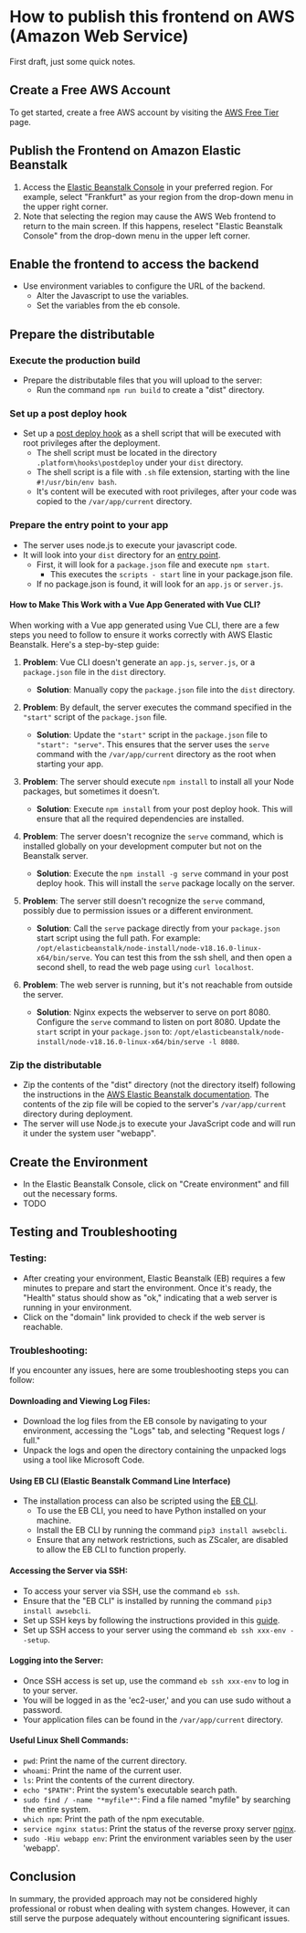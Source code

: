 # How to publish this frontend on AWS (Amazon Web Service)

First draft, just some quick notes.


## Create a Free AWS Account
To get started, create a free AWS account by visiting the [AWS Free Tier](https://aws.amazon.com/free) page.

## Publish the Frontend on Amazon Elastic Beanstalk
1. Access the [Elastic Beanstalk Console](https://console.aws.amazon.com/elasticbeanstalk/home) in your preferred region. For example, select "Frankfurt" as your region from the drop-down menu in the upper right corner.
2. Note that selecting the region may cause the AWS Web frontend to return to the main screen. If this happens, reselect "Elastic Beanstalk Console" from the drop-down menu in the upper left corner.

## Enable the frontend to access the backend
* Use environment variables to configure the URL of the backend.
   * Alter the Javascript to use the variables.
   * Set the variables from the eb console.
## Prepare the distributable
### Execute the production build
* Prepare the distributable files that you will upload to the server:
   * Run the command `npm run build` to create a "dist" directory.

### Set up a post deploy hook   
   * Set up a [post deploy hook](https://aws.amazon.com/blogs/devops/understanding-the-aws-elastic-beanstalk-deployment-process-part-3-post-deploy-actions/) as a shell script that will be executed with root privileges after the deployment.
      * The shell script must be located in the directory `.platform\hooks\postdeploy` under your `dist` directory.
      * The shell script is a file with `.sh` file extension, starting with the line `#!/usr/bin/env bash`. 
      * It's content will be executed with root privileges, after your code was copied to the `/var/app/current` directory.

### Prepare the entry point to your app
* The server uses node.js to execute your javascript code.
* It will look into your `dist` directory for an [entry point](https://docs.aws.amazon.com/elasticbeanstalk/latest/dg/create_deploy_nodejs.container.html).
   * First, it will look for a `package.json` file and execute `npm start`. 
      * This executes the `scripts - start` line in your package.json file.      
   * If no package.json is found, it will look for an `app.js` or `server.js`.



#### **How to Make This Work with a Vue App Generated with Vue CLI?**

When working with a Vue app generated using Vue CLI, there are a few steps you need to follow to ensure it works correctly with AWS Elastic Beanstalk. Here's a step-by-step guide:

1. **Problem**: Vue CLI doesn't generate an `app.js`, `server.js`, or a `package.json` file in the `dist` directory.
   - **Solution**: Manually copy the `package.json` file into the `dist` directory. 

2. **Problem**: By default, the server executes the command specified in the `"start"` script of the `package.json` file.
   - **Solution**: Update the `"start"` script in the `package.json` file to `"start": "serve"`. This ensures that the server uses the `serve` command with the `/var/app/current` directory as the root when starting your app.

3. **Problem**: The server should execute `npm install` to install all your Node packages, but sometimes it doesn't.
   - **Solution**: Execute `npm install` from your post deploy hook. This will ensure that all the required dependencies are installed.

4. **Problem**: The server doesn't recognize the `serve` command, which is installed globally on your development computer but not on the Beanstalk server.
   - **Solution**: Execute the `npm install -g serve` command in your post deploy hook. This will install the `serve` package locally on the server.

5. **Problem**: The server still doesn't recognize the `serve` command, possibly due to permission issues or a different environment.
   - **Solution**: Call the `serve` package directly from your `package.json` start script using the full path. For example: `/opt/elasticbeanstalk/node-install/node-v18.16.0-linux-x64/bin/serve`. You can test this from the ssh shell, and then open a second shell, to read the web page using `curl localhost`.

6. **Problem**: The web server is running, but it's not reachable from outside the server.
   - **Solution**: Nginx expects the webserver to serve on port 8080. Configure the `serve` command to listen on port 8080. Update the `start` script in your `package.json` to: `/opt/elasticbeanstalk/node-install/node-v18.16.0-linux-x64/bin/serve -l 8080`.



### Zip the distributable
   - Zip the contents of the "dist" directory (not the directory itself) following the instructions in the [AWS Elastic Beanstalk documentation](https://docs.aws.amazon.com/elasticbeanstalk/latest/dg/applications-sourcebundle.html). The contents of the zip file will be copied to the server's `/var/app/current` directory during deployment.
   - The server will use Node.js to execute your JavaScript code and will run it under the system user "webapp".

## Create the Environment
* In the Elastic Beanstalk Console, click on "Create environment" and fill out the necessary forms.
* TODO


## Testing and Troubleshooting

### Testing:
* After creating your environment, Elastic Beanstalk (EB) requires a few minutes to prepare and start the environment. Once it's ready, the "Health" status should show as "ok," indicating that a web server is running in your environment.
* Click on the "domain" link provided to check if the web server is reachable.


### Troubleshooting:

If you encounter any issues, here are some troubleshooting steps you can follow:

#### Downloading and Viewing Log Files:
   - Download the log files from the EB console by navigating to your environment, accessing the "Logs" tab, and selecting "Request logs / full."
   - Unpack the logs and open the directory containing the unpacked logs using a tool like Microsoft Code.

#### Using EB CLI (Elastic Beanstalk Command Line Interface)
   - The installation process can also be scripted using the [EB CLI](https://docs.aws.amazon.com/elasticbeanstalk/latest/dg/eb-cli3.html).
      - To use the EB CLI, you need to have Python installed on your machine.
      - Install the EB CLI by running the command `pip3 install awsebcli`.
      - Ensure that any network restrictions, such as ZScaler, are disabled to allow the EB CLI to function properly.

#### Accessing the Server via SSH:
   - To access your server via SSH, use the command `eb ssh`.
   - Ensure that the "EB CLI" is installed by running the command `pip3 install awsebcli`.
   - Set up SSH keys by following the instructions provided in this [guide](https://bobcares.com/blog/connect-elastic-beanstalk-instance-via-ssh/).
   - Set up SSH access to your server using the command `eb ssh xxx-env --setup`.

#### Logging into the Server:
   - Once SSH access is set up, use the command `eb ssh xxx-env` to log in to your server.
   - You will be logged in as the 'ec2-user,' and you can use sudo without a password.
   - Your application files can be found in the `/var/app/current` directory.

#### Useful Linux Shell Commands:
   - `pwd`: Print the name of the current directory.
   - `whoami`: Print the name of the current user.
   - `ls`: Print the contents of the current directory.
   - `echo "$PATH"`: Print the system's executable search path.
   - `sudo find / -name "*myfile*"`: Find a file named "myfile" by searching the entire system.
   - `which npm`: Print the path of the npm executable.
   - `service nginx status`: Print the status of the reverse proxy server [nginx](https://docs.aws.amazon.com/elasticbeanstalk/latest/dg/java-se-nginx.html).
   - `sudo -Hiu webapp env`: Print the environment variables seen by the user 'webapp'.

## Conclusion
In summary, the provided approach may not be considered highly professional or robust when dealing with system changes. However, it can still serve the purpose adequately without encountering significant issues.